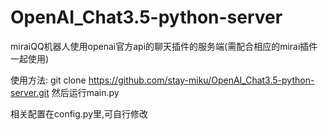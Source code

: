 # OpenAI_Chat3.5-python-server

miraiQQ机器人使用openai官方api的聊天插件的服务端(需配合相应的mirai插件一起使用)

使用方法:
git clone https://github.com/stay-miku/OpenAI_Chat3.5-python-server.git
然后运行main.py

相关配置在config.py里,可自行修改
